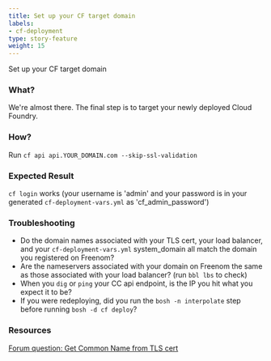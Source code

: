 ```yaml
---
title: Set up your CF target domain
labels:
- cf-deployment
type: story-feature
weight: 15
---
```


Set up your CF target domain
### What?
We're almost there. The final step is to target your newly deployed Cloud Foundry.

### How?
Run `cf api api.YOUR_DOMAIN.com --skip-ssl-validation`

### Expected Result
`cf login` works (your username is 'admin' and your password is in your generated `cf-deployment-vars.yml` as 'cf_admin_password')

### Troubleshooting
* Do the domain names associated with your TLS cert, your load balancer, and your `cf-deployment-vars.yml` system_domain all match the domain you registered on Freenom?
* Are the nameservers associated with your domain on Freenom the same as those associated with your load balancer? (run `bbl lbs` to check)
* When you `dig` or `ping` your CC api endpoint, is the IP you hit what you expect it to be?
* If you were redeploying, did you run the `bosh -n interpolate` step before running `bosh -d cf deploy`?

### Resources
[Forum question: Get Common Name from TLS cert](https://unix.stackexchange.com/questions/103461/get-common-name-cn-from-ssl-certificate)